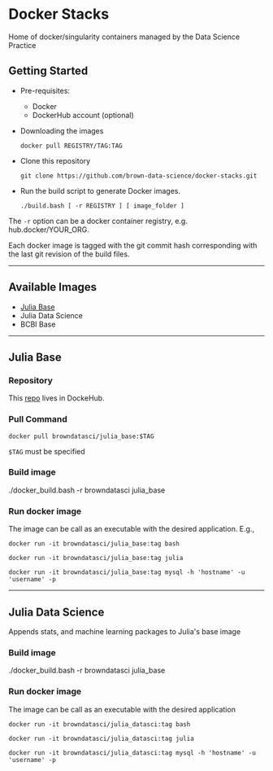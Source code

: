 # Docker Stacks
Home of docker/singularity containers managed by the Data Science Practice

## Getting Started

* Pre-requisites:
    * Docker
    * DockerHub account (optional)

* Downloading the images
    ```
    docker pull REGISTRY/TAG:TAG
    ```

* Clone this repository
    ```
    git clone https://github.com/brown-data-science/docker-stacks.git
    ```

* Run the build script to generate Docker images.
    ```
    ./build.bash [ -r REGISTRY ] [ image_folder ]
    ```

The `-r` option can be a docker container registry, e.g. hub.docker/YOUR_ORG. 

Each docker image is tagged with the git commit hash corresponding with the last git revision of the build files. 

---
## Available Images

* [Julia Base](#julia-base)
* Julia Data Science
* BCBI Base
---
## Julia Base

### Repository

This [repo](https://hub.docker.com/r/browndatasci/julia_base/) lives in DockeHub.

### Pull Command

```
docker pull browndatasci/julia_base:$TAG
```

`$TAG` must be specified

### Build image

./docker_build.bash -r browndatasci julia_base

### Run docker image

The image can be call as an executable with the desired application. E.g.,

`docker run -it browndatasci/julia_base:tag bash`

`docker run -it browndatasci/julia_base:tag julia`

`docker run -it browndatasci/julia_base:tag mysql -h 'hostname' -u 'username' -p`

----
## Julia Data Science

Appends stats, and machine learning packages to Julia's base image

### Build image
./docker_build.bash -r browndatasci julia_base

### Run docker image

The image can be call as an executable with the desired application

`docker run -it browndatasci/julia_datasci:tag bash`

`docker run -it browndatasci/julia_datasci:tag julia`

`docker run -it browndatasci/julia_datasci:tag mysql -h 'hostname' -u 'username' -p`